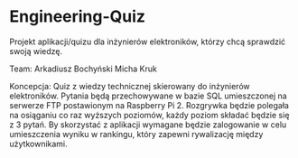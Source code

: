 # Engineering-Quiz

Projekt aplikacji/quizu dla inżynierów elektroników, którzy chcą sprawdzić swoją wiedzę.

Team:
  Arkadiusz Bochyński
  Micha Kruk
  
Koncepcja:
  Quiz z wiedzy technicznej skierowany do inżynierów elektroników. Pytania będą przechowywane w bazie SQL umieszczonej na serwerze FTP postawionym na Raspberry Pi 2. Rozgrywka będzie polegała na osiąganiu co raz wyższych poziomów, każdy poziom składać będzie się z 3 pytań. By skorzystać z aplikacji wymagane będzie zalogowanie w celu umieszczenia wyniku w rankingu, który zapewni rywalizację między użytkownikami.
